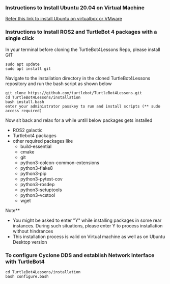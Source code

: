### Instructions to Install Ubuntu 20.04 on Virtual Machine

[Refer this link to install Ubuntu on virtualbox or VMware](https://ubuntu.com/tutorials/how-to-run-ubuntu-desktop-on-a-virtual-machine-using-virtualbox#1-overview)

### Instructions to Install ROS2 and TurtleBot 4 packages with a **single click**

In your terminal before cloning the TurtleBot4Lessons Repo, please install GIT
```
sudo apt update
sudo apt install git
```
Navigate to the installation directory in the cloned TurtleBot4Lessons repository and run the bash script as shown below
```
git clone https://github.com/turtlebot/TurtleBot4Lessons.git
cd TurtleBot4Lessons/installation
bash install.bash
enter your administrator passkey to run and install scripts (** sudo access required)
```

Now sit back and relax for a while untill below packages gets installed
- ROS2 galactic
- Turtlebot4 packages 
- other required packages like 
  - build-essential
  - cmake
  - git 
  - python3-colcon-common-extensions
  - python3-flake8
  - python3-pip
  - python3-pytest-cov
  - python3-rosdep
  - python3-setuptools
  - python3-vcstool
  - wget


Note** 
- You might be asked to enter "Y" while installing packages in some rear instances. During such situations, please enter Y to process installation without hindrances
- This installation process is valid on Virtual machine as well as on Ubuntu Desktop version

### To configure Cyclone DDS and establish Network Interface with TurtleBot4
```
cd TurtleBot4Lessons/installation
bash configure.bash
```
